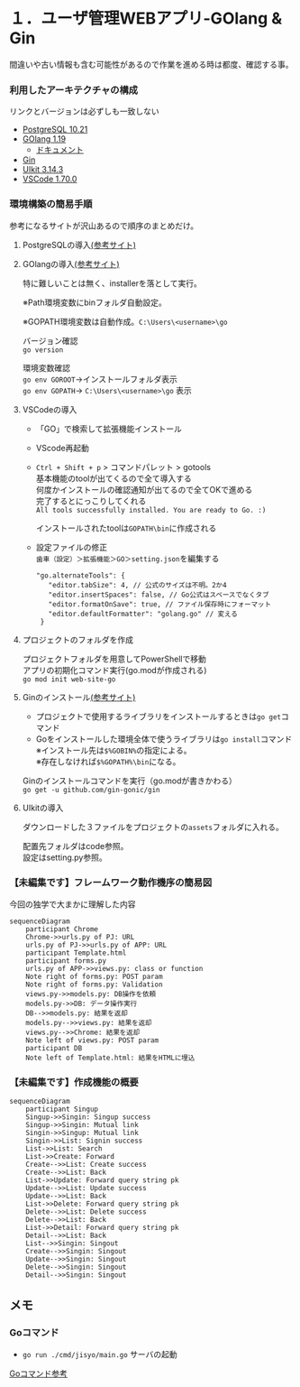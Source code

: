 # １．ユーザ管理WEBアプリ-GOlang & Gin

間違いや古い情報も含む可能性があるので作業を進める時は都度、確認する事。

### 利用したアーキテクチャの構成
リンクとバージョンは必ずしも一致しない
* [PostgreSQL 10.21](https://www.postgresql.org/download/)
* [GOlang 1.19](https://go.dev/doc/)
  * [ドキュメント](https://pkg.go.dev/std)
* [Gin](https://pkg.go.dev/github.com/gin-gonic/gin)
* [UIkit 3.14.3](https://getuikit.com/)
* [VSCode 1.70.0](https://azure.microsoft.com/ja-jp/products/visual-studio-code/)

### 環境構築の簡易手順
参考になるサイトが沢山あるので順序のまとめだけ。
1. PostgreSQLの導入[(参考サイト)](https://marunaka-blog.com/postgresql-download-install/3704/)

2. GOlangの導入[(参考サイト)](https://go.dev/dl/)
   
   特に難しいことは無く、installerを落として実行。

   ※Path環境変数にbinフォルダ自動設定。

   ※GOPATH環境変数は自動作成。`C:\Users\<username>\go`

   バージョン確認  
   `go version`

   環境変数確認  
   `go env GOROOT`→インストールフォルダ表示  
   `go env GOPATH`→ `C:\Users\<username>\go` 表示

3. VSCodeの導入
   * 「GO」で検索して拡張機能インストール
   * VScode再起動
   * `Ctrl + Shift + p` > コマンドパレット > gotools  
      基本機能のtoolが出てくるので全て導入する  
      何度かインストールの確認通知が出てるので全てOKで進める  
      完了するとにっこりしてくれる  
     `All tools successfully installed. You are ready to Go. :)`

     インストールされたtoolは`GOPATH\bin`に作成される

   * 設定ファイルの修正  
     `歯車（設定）＞拡張機能＞GO＞setting.json`を編集する

         "go.alternateTools": {
            "editor.tabSize": 4, // 公式のサイズは不明。2か4  
            "editor.insertSpaces": false, // Go公式はスペースでなくタブ  
            "editor.formatOnSave": true, // ファイル保存時にフォーマット  
            "editor.defaultFormatter": "golang.go" // 変える  
          }

4. プロジェクトのフォルダを作成
   
   プロジェクトフォルダを用意してPowerShellで移動  
   アプリの初期化コマンド実行(go.modが作成される)  
   `go mod init web-site-go`

5. Ginのインストール[(参考サイト)](https://github.com/gin-gonic/gin)  
   * プロジェクトで使用するライブラリをインストールするときは`go get`コマンド
   * Goをインストールした環境全体で使うライブラリは`go install`コマンド  
     ※インストール先は`$%GOBIN%`の指定による。  
     ※存在しなければ`$%GOPATH%\bin`になる。
   
   Ginのインストールコマンドを実行（go.modが書きかわる）  
   `go get -u github.com/gin-gonic/gin`

6. UIkitの導入
   
   ダウンロードした３ファイルをプロジェクトの`assets`フォルダに入れる。

   配置先フォルダはcode参照。  
   設定はsetting.py参照。

### 【未編集です】フレームワーク動作機序の簡易図
今回の独学で大まかに理解した内容
```mermaid
sequenceDiagram
    participant Chrome
    Chrome->>urls.py of PJ: URL
    urls.py of PJ->>urls.py of APP: URL
    participant Template.html
    participant forms.py
    urls.py of APP->>views.py: class or function
    Note right of forms.py: POST param
    Note right of forms.py: Validation
    views.py->>models.py: DB操作を依頼
    models.py->>DB: データ操作実行
    DB-->>models.py: 結果を返却
    models.py-->>views.py: 結果を返却
    views.py-->>Chrome: 結果を返却
    Note left of views.py: POST param
    participant DB
    Note left of Template.html: 結果をHTMLに埋込
```

### 【未編集です】作成機能の概要
```mermaid
sequenceDiagram
    participant Singup
    Singup->>Singin: Singup success
    Singup->>Singin: Mutual link
    Singin->>Singup: Mutual link
    Singin->>List: Signin success
    List->>List: Search
    List->>Create: Forward
    Create-->>List: Create success
    Create-->>List: Back
    List->>Update: Forward query string pk
    Update-->>List: Update success
    Update-->>List: Back
    List->>Delete: Forward query string pk
    Delete-->>List: Delete success
    Delete-->>List: Back
    List->>Detail: Forward query string pk
    Detail-->>List: Back
    List-->>Singin: Singout
    Create-->>Singin: Singout
    Update-->>Singin: Singout
    Delete-->>Singin: Singout
    Detail-->>Singin: Singout
```

## メモ
### Goコマンド
* `go run ./cmd/jisyo/main.go` サーバの起動
  
[Goコマンド参考](https://pkg.go.dev/cmd/go)
